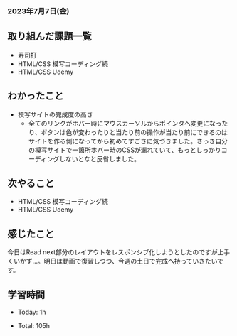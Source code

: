### 2023年7月7日(金)

## 取り組んだ課題一覧

- 寿司打
- HTML/CSS 模写コーディング続
- HTML/CSS Udemy

## わかったこと

- 模写サイトの完成度の高さ
  - 全てのリンクがホバー時にマウスカーソルからポインタへ変更になったり、ボタンは色が変わったりと当たり前の操作が当たり前にできるのはサイトを作る側になってから初めてすごさに気づきました。さっき自分の模写サイトで一箇所ホバー時のCSSが漏れていて、もっとしっかりコーディングしないとなと反省しました。

## 次やること

- HTML/CSS 模写コーディング続
- HTML/CSS Udemy

## 感じたこと
今日はRead next部分のレイアウトをレスポンシブ化しようとしたのですが上手くいかず…。明日は動画で復習しつつ、今週の土日で完成へ持っていきたいです。

## 学習時間

- Today: 1h

- Total: 105h

